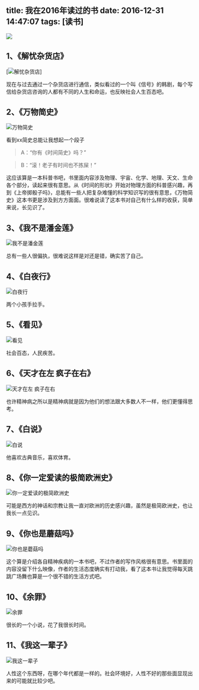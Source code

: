 title: 我在2016年读过的书
date: 2016-12-31 14:47:07
tags: [读书]
---
![](http://img5.imgtn.bdimg.com/it/u=648677152,2252360545&fm=21&gp=0.jpg)

## 1、《解忧杂货店》
[![解忧杂货店](https://img1.doubanio.com/mpic/s27284878.jpg)]

现在与过去通过一个杂货店进行通信，类似看过的一个叫《信号》的韩剧，每个写信给杂货店咨询的人都有不同的人生和命运，也反映社会人生百态吧。

<!-- more -->
## 2、《万物简史》
![万物简史](https://img3.doubanio.com/mpic/s1171582.jpg)

看到xx简史总能让我想起一个段子
> A：“你有《时间简史》吗？”

> B：“滚！老子有时间也不拣屎！”

这应该算是一本科普书吧，书里面内容涉及物理、宇宙、化学、地理、天文、生命各个部分，读起来很有意思。从《时间的形状》开始对物理方面的科普感兴趣，再到《上帝掷骰子吗》，总能有一些人把复杂难懂的科学知识写的很有意思，《万物简史》这本书更是涉及到方方面面。很难说读了这本书对自己有什么样的收获，简单来说，长见识了。

## 3、《我不是潘金莲》
![我不是潘金莲](https://img1.doubanio.com/mpic/s11168459.jpg)

总有一些人很偏执，很难说这样是对还是错，确实苦了自己。

## 4、《白夜行》
![白夜行](https://img3.doubanio.com/mpic/s4610502.jpg)

两个小孩手拉手。

## 5、《看见》
![看见](https://img3.doubanio.com/mpic/s24468373.jpg)

社会百态，人民疾苦。

## 6、《天才在左 疯子在右》
![天才在左 疯子在右](http://readfree.me/media/covers/cover_Rq0Rtkr.jpg)

也许精神病之所以是精神病就是因为他们的想法跟大多数人不一样，他们更懂得思考。

## 7、《白说》
![白说](https://img3.doubanio.com/mpic/s28366210.jpg)

他喜欢古典音乐，喜欢体育。

## 8、《你一定爱读的极简欧洲史》
![你一定爱读的极简欧洲史](https://img3.doubanio.com/mpic/s4542951.jpg)

可能是西方的神话和宗教让我一直对欧洲的历史感兴趣，虽然是极简欧洲史，也让我长一点见识。

## 9、《你也是蘑菇吗》
![你也是蘑菇吗](https://img3.doubanio.com/mpic/s28879723.jpg)

这个算是介绍各自精神疾病的一本书吧，不过作者的写作风格很有意思。书里面的内容没留下什么映像，作者的生活态度确实有打动我，看了这本书让我觉得每天跳跳广场舞也算是一个很不错的生活方式吧。

## 10、《余罪》
![余罪](https://img3.doubanio.com/mpic/s28298404.jpg)

很长的一个小说，花了我很长时间。

## 11、《我这一辈子》
![我这一辈子](https://img3.doubanio.com/mpic/s1059913.jpg)

人性这个东西呀，在哪个年代都是一样的。社会环境好，人性不好的那些面显现出来的可能就比较少吧。
